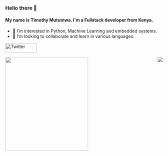 ### Hello there 👋
#### My name is Timothy Mutumwa. I'm a Fullstack developer from Kenya.
- 👀 I’m interested in Python, Machine Learning and embedded systems.
- 💞️ I’m looking to collaborate and learn in various languages.
<p>
<a href="https://twitter.com/Timm0x443"><img width = "100" height = "30" src="https://img.shields.io/twitter/follow/Timm0x443?label=Twitter&style=social" alt="Twitter" align = "center"></a>
</p>

<!-- <img width= "200" height="100" src="https://github-readme-stats.vercel.app/api?username=Timmox443&show_icons=true&theme=radical"> 


<p>  
<a href="https://github.com/Timmox443/github-readme-activity-graph"><img alt="Activity graph" width = "900" height = "300" src="https://activity-graph.herokuapp.com/graph?username=Timmox443&bg_color=1F222E&theme=material-palenight&line=D9E650&point=FFFFFF&hide_border=true" align = "left" /></a>
-->

<img width = "265" height = "300" src="https://github-readme-stats.vercel.app/api/top-langs/?username=Timmox443&count_private=true&theme=cobalt2&line_height=52&count_private=true&show_icons=true" align = "left">
</p>


<img src= "https://komarev.com/ghpvc/?username=Timmox443&color=brightgreen" align = right> 

